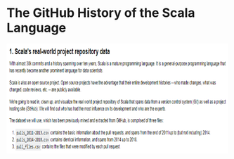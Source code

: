 <h1>The GitHub History of the Scala Language</h1>
<img src="1.PNG" alt="Description for image" width="800" height="250">